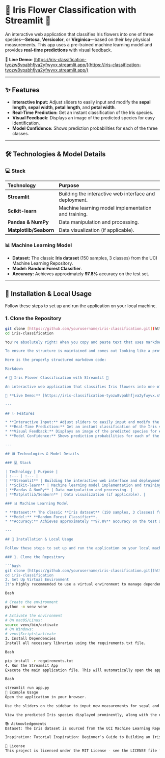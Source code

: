 # 🌸 Iris Flower Classification with Streamlit 🌿

An interactive web application that classifies Iris flowers into one of three species—**Setosa**, **Versicolor**, or **Virginica**—based on their key physical measurements. This app uses a pre-trained machine learning model and provides **real-time predictions** with visual feedback.

🔗 **Live Demo:** [https://iris-classification-tyozw8vpabhfjva2yfwyvx.streamlit.app/](https://iris-classification-tyozw8vpabhfjva2yfwyvx.streamlit.app/)

---

## ✨ Features

* **Interactive Input:** Adjust sliders to easily input and modify the **sepal length**, **sepal width**, **petal length**, and **petal width**.
* **Real-Time Prediction:** Get an instant classification of the Iris species.
* **Visual Feedback:** Displays an image of the predicted species for easy identification.
* **Model Confidence:** Shows prediction probabilities for each of the three classes.

---

## 🛠️ Technologies & Model Details

### 💻 Stack

| Technology | Purpose |
| :--- | :--- |
| **Streamlit** | Building the interactive web interface and deployment. |
| **Scikit-learn** | Machine learning model implementation and training. |
| **Pandas & NumPy** | Data manipulation and processing. |
| **Matplotlib/Seaborn** | Data visualization (if applicable). |

### 📊 Machine Learning Model

* **Dataset:** The classic **Iris dataset** (150 samples, 3 classes) from the UCI Machine Learning Repository.
* **Model:** **Random Forest Classifier**.
* **Accuracy:** Achieves approximately **97.8%** accuracy on the test set.

---

## 🚀 Installation & Local Usage

Follow these steps to set up and run the application on your local machine.

### 1. Clone the Repository

```bash
git clone [https://github.com/yourusername/iris-classification.git](https://github.com/yourusername/iris-classification.git)
cd iris-classification

You're absolutely right! When you copy and paste text that uses markdown formatting (like the headings and tables I created) into plain text environments, it often loses its structure, leading to that "not in order" or jumbled look.

To ensure the structure is maintained and comes out looking like a professional README, I'll provide the final, complete markdown code block that you can copy directly and paste into your GitHub repository's README.md file.

Here is the properly structured markdown code:

Markdown

# 🌸 Iris Flower Classification with Streamlit 🌿

An interactive web application that classifies Iris flowers into one of three species—**Setosa**, **Versicolor**, or **Virginica**—based on their key physical measurements. This app uses a pre-trained machine learning model and provides **real-time predictions** with visual feedback.

🔗 **Live Demo:** [https://iris-classification-tyozw8vpabhfjva2yfwyvx.streamlit.app/](https://iris-classification-tyozw8vpabhfjva2yfwyvx.streamlit.app/)

---

## ✨ Features

* **Interactive Input:** Adjust sliders to easily input and modify the **sepal length**, **sepal width**, **petal length**, and **petal width**.
* **Real-Time Prediction:** Get an instant classification of the Iris species.
* **Visual Feedback:** Displays an image of the predicted species for easy identification.
* **Model Confidence:** Shows prediction probabilities for each of the three classes.

---

## 🛠️ Technologies & Model Details

### 💻 Stack

| Technology | Purpose |
| :--- | :--- |
| **Streamlit** | Building the interactive web interface and deployment. |
| **Scikit-learn** | Machine learning model implementation and training. |
| **Pandas & NumPy** | Data manipulation and processing. |
| **Matplotlib/Seaborn** | Data visualization (if applicable). |

### 📊 Machine Learning Model

* **Dataset:** The classic **Iris dataset** (150 samples, 3 classes) from the UCI Machine Learning Repository.
* **Model:** **Random Forest Classifier**.
* **Accuracy:** Achieves approximately **97.8%** accuracy on the test set.

---

## 🚀 Installation & Local Usage

Follow these steps to set up and run the application on your local machine.

### 1. Clone the Repository

```bash
git clone [https://github.com/yourusername/iris-classification.git](https://github.com/yourusername/iris-classification.git)
cd iris-classification
2. Set Up Virtual Environment
It's highly recommended to use a virtual environment to manage dependencies.

Bash

# Create the environment
python -m venv venv

# Activate the environment
# On macOS/Linux:
source venv/bin/activate
# On Windows:
# venv\Scripts\activate
3. Install Dependencies
Install all necessary libraries using the requirements.txt file.

Bash

pip install -r requirements.txt
4. Run the Streamlit App
Execute the main application file. This will automatically open the app in your default web browser.

Bash

streamlit run app.py
🧪 Example Usage
Open the application in your browser.

Use the sliders on the sidebar to input new measurements for sepal and petal dimensions.

View the predicted Iris species displayed prominently, along with the detailed confidence probabilities from the model.

📚 Acknowledgements
Dataset: The Iris dataset is sourced from the UCI Machine Learning Repository.

Inspiration: Tutorial Inspiration: Beginner’s Guide to Building an Iris Classification App with Streamlit.

📄 License
This project is licensed under the MIT License - see the LICENSE file for details.

